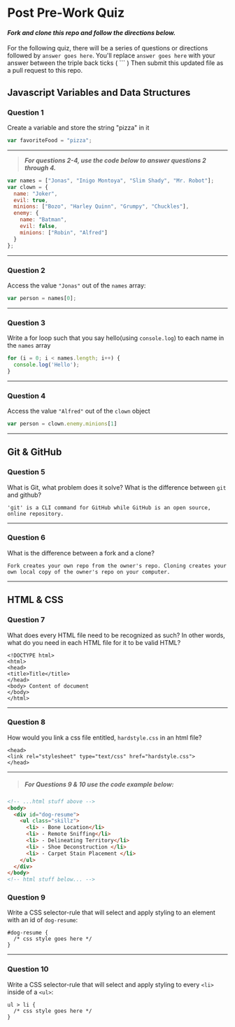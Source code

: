 # Post Pre-Work Quiz

#### ***Fork and clone this repo and follow the directions below.***

For the following quiz, there will be a series of questions or directions followed by `answer goes here`. You'll replace `answer goes here` with your answer between the triple back ticks ( \`\`\` ) Then submit this updated file as a pull request to this repo.

## Javascript Variables and Data Structures

### Question 1

Create a variable and store the string "pizza" in it

```js
var favoriteFood = "pizza";
```

---

>  ***For questions 2-4, use the code below to answer questions 2 through 4.***

```js
var names = ["Jonas", "Inigo Montoya", "Slim Shady", "Mr. Robot"];
var clown = {
  name: "Joker",
  evil: true,
  minions: ["Bozo", "Harley Quinn", "Grumpy", "Chuckles"],
  enemy: {
    name: "Batman",
    evil: false,
    minions: ["Robin", "Alfred"]  
  }
};
```

---

### Question 2

Access the value `"Jonas"` out of the `names` array:

```js
var person = names[0];
```

---

### Question 3

Write a for loop such that you say hello(using `console.log`) to each name in the `names` array

```js
for (i = 0; i < names.length; i++) {
  console.log('Hello');
}
```

---


### Question 4

Access the value `"Alfred"` out of the `clown` object

```js
var person = clown.enemy.minions[1]
```

---

## Git & GitHub

### Question 5

What is Git, what problem does it solve? What is the difference between `git` and github?

```
'git' is a CLI command for GitHub while GitHub is an open source, online repository.

```

---

### Question 6

What is the difference between a fork and a clone?

```
Fork creates your own repo from the owner's repo. Cloning creates your own local copy of the owner's repo on your computer.

```

---

## HTML & CSS

### Question 7

What does every HTML file need to be recognized as such? In other words, what do you need in each HTML file for it to be valid HTML?

```
<!DOCTYPE html>
<html>
<head>
<title>Title</title>
</head>
<body> Content of document
</body>
</html>
```

---

### Question 8

How would you link a css file entitled, `hardstyle.css` in an html file?

```
<head>
<link rel="stylesheet" type="text/css" href="hardstyle.css">
</head>
```

---

> ##### For Questions 9 & 10 use the code example below:

```HTML
<!-- ...html stuff above -->
<body>
  <div id="dog-resume">
    <ul class="skillz">
      <li> - Bone Location</li>
      <li> - Remote Sniffing</li>
      <li> - Delineating Territory</li>
      <li> - Shoe Deconstruction </li>
      <li> - Carpet Stain Placement </li>
    </ul>
  </div>
</body>
<!-- html stuff below... -->
```

### Question 9

Write a CSS selector-rule that will select and apply styling to an element with an id of `dog-resume`:


```
#dog-resume {
  /* css style goes here */
}
```

---

### Question 10

Write a CSS selector-rule that will select and apply styling to every `<li>` inside of a `<ul>`:

```
ul > li {
  /* css style goes here */
}
```

